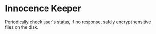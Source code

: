# Innocence Keeper
Periodically check user's status, if no response, safely encrypt sensitive files on the disk.
